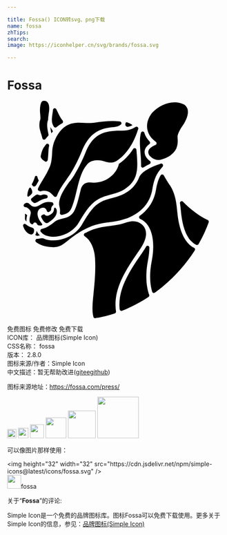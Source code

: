 ```yaml
---

title: Fossa() ICON转svg、png下载
name: fossa
zhTips: 
search: 
image: https://iconhelper.cn/svg/brands/fossa.svg

---
```


# Fossa  <small style="font-size: 60%;font-weight: 100"></small>

<div id="svg" class="svg-wrap">
<svg role="img" viewBox="0 0 24 24" xmlns="http://www.w3.org/2000/svg"><title>Fossa icon</title><path d="M3.744,12.816c0,0-0.033-0.092,0.059-0.164c0.118-0.085,0.269-0.17,0.354-0.072 l0.007,0.007l0,0l0.007,0.007l0,0l0,0c0.066,0.072,0.144,0.098,0.223,0.098c0.17,0,0.347-0.118,0.426-0.17 c0.19-0.131,0.321-0.242,0.347-0.583v-0.013c0-0.007,0-0.105,0.085-0.124c0.033-0.007,0.066,0.013,0.092,0.033 c0.066,0.059,0.144,0.203,0.131,0.413c-0.026,0.308-0.177,0.583-0.446,0.819c-0.02,0.02-0.039,0.033-0.059,0.052 c-0.164,0.131-0.321,0.249-0.465,0.347c-0.203,0.111-0.387-0.059-0.478-0.17c-0.039-0.052-0.072-0.098-0.124-0.177l-0.013-0.026 C3.836,12.999,3.784,12.907,3.744,12.816L3.744,12.816L3.744,12.816L3.744,12.816z M3.089,14.801 c0.02,0.013,0.039,0.026,0.059,0.039c0.026,0.02,0.052,0.033,0.085,0.046c0.072,0.033,0.144,0.02,0.269-0.013 c0.033-0.007,0.066-0.013,0.098-0.02c-0.157-0.144-0.275-0.314-0.36-0.505C3.233,14.5,3.194,14.657,3.089,14.801L3.089,14.801 L3.089,14.801z M4.95,3.197C4.95,3.191,4.943,3.191,4.95,3.197C4.871,3.099,4.806,3.001,4.753,2.903 c0.02,0.177,0.052,0.354,0.085,0.511c0.013,0.059,0.02,0.111,0.033,0.164c0.059-0.066,0.118-0.124,0.17-0.183 C5.009,3.263,4.95,3.197,4.95,3.197L4.95,3.197L4.95,3.197z M2.113,13.327c0.007-0.013,0.007-0.033,0.007-0.059v-0.02 c-0.007-0.072,0-0.144,0.007-0.229c0.007-0.105,0.026-0.203,0.052-0.308l0,0c0-0.007,0-0.013,0.007-0.02 c0.007-0.02,0.013-0.066,0.007-0.079l0,0c-0.079-0.059-0.17-0.111-0.236-0.144c0.013,0.151,0.007,0.314,0,0.406v0.026v0.013v0.007 c-0.007,0.098-0.013,0.21,0.138,0.373C2.093,13.307,2.106,13.314,2.113,13.327L2.113,13.327L2.113,13.327z M16.691,6.532 c0.079,0,0.157-0.007,0.236-0.02c0.124-0.039,0.21-0.059,0.223-0.066c0.688-0.203,1.258-0.642,1.52-1.173 c0.183-0.478,0.164-0.845,0.144-1.107c-0.007-0.059-0.007-0.118-0.007-0.177c-0.007-0.459,0.563-1.258,0.681-1.422 c0.413-0.681,0.55-1.265,0.413-1.684c-0.124-0.373-0.432-0.498-0.439-0.505l0,0h-0.007c-0.118-0.052-0.236-0.098-0.36-0.131 C18.899,0.197,18.69,0.17,18.473,0.17c-0.858,0-1.795,0.439-2.496,1.179c0,0.007-0.007,0.013-0.013,0.02 c-0.256,0.334-0.662,1.016-0.485,1.821c0.124,0.55,0.426,0.983,0.924,1.33c0.066,0.046,0.098,0.118,0.085,0.197 s-0.059,0.138-0.131,0.164c-0.007,0-0.629,0.236-0.76,0.636c-0.052,0.157-0.02,0.328,0.105,0.518 C15.722,6.041,16.082,6.532,16.691,6.532L16.691,6.532L16.691,6.532L16.691,6.532z M3.03,11.283c0.092,0,0.216-0.052,0.419-0.177 c0.282-0.17,0.563-0.282,0.845-0.328h0.013c0.092-0.02,0.157-0.098,0.157-0.197v-0.007v-0.013 c-0.007-0.072-0.052-0.138-0.124-0.164c-0.007,0-0.013-0.007-0.02-0.007c-0.072-0.026-0.151-0.039-0.236-0.039H4.079 c-0.111,0-0.177,0.02-0.249,0.046c-0.059,0.02-0.111,0.033-0.177,0.033H3.613c-0.059-0.007-0.118-0.026-0.157-0.046 c-0.046-0.02-0.085-0.033-0.131-0.033c-0.02,0-0.033,0-0.052,0.007c-0.124,0.026-0.256,0.138-0.301,0.183 c0,0-0.007,0.007-0.013,0.007H2.952c-0.079,0.066-0.164,0.138-0.249,0.203l-0.039,0.039c0,0-0.007,0.007-0.007,0.013l-0.013,0.02 c-0.013,0.026-0.02,0.059-0.02,0.085c0,0.052,0.02,0.105,0.059,0.144c0.007,0.007,0.013,0.013,0.02,0.02l0,0 c0.007,0.007,0.013,0.013,0.02,0.02C2.867,11.224,2.932,11.283,3.03,11.283L3.03,11.283L3.03,11.283L3.03,11.283z M12.675,23.174 c0.007,0,0.013-0.007,0.02-0.007c0.983-0.393,1.946-0.891,2.863-1.487l0.039-0.026c0.052-0.039,0.092-0.098,0.092-0.164l0,0v-0.007 v-0.013c0-0.013,0-0.02-0.007-0.033c0-0.007-0.007-0.013-0.007-0.02l-0.007-0.013c-0.21-0.583-0.505-1.854-0.131-3.774 c0.098-0.491,0.151-0.963,0.157-1.402v-0.007v-0.02v-0.007v-0.013C15.682,16.079,15.597,16,15.499,16 c-0.066,0-0.124,0.033-0.157,0.079l-0.007,0.013v0.007l-0.013,0.013c-0.105,0.197-0.236,0.4-0.387,0.616 c-1.566,2.247-2.745,4.134-2.523,6.283c0.013,0.105,0.098,0.177,0.197,0.177C12.629,23.188,12.655,23.181,12.675,23.174 L12.675,23.174L12.675,23.174z M9.753,23.987l0.033-0.007c0.367-0.052,1.114-0.19,2.07-0.505l0,0l0.013-0.007h0.007 c0.007,0,0.013-0.007,0.02-0.007l0,0c0.072-0.033,0.118-0.105,0.118-0.183l0,0v-0.013l-0.007-0.026 c-0.321-2.359,0.924-4.364,2.575-6.735c1.055-1.514,0.773-2.247,0.465-2.667c-0.301-0.36-0.688-0.537-1.16-0.537 c-0.216,0-0.452,0.039-0.701,0.118c-0.216,0.072-0.439,0.138-0.668,0.197c-0.229,0.052-0.472,0.098-0.721,0.138 c-0.164,0.026-0.328,0.046-0.485,0.066c-0.812,0.105-1.586,0.203-2.49,0.675l-0.013,0.013H8.796 c-0.072,0.033-0.138,0.072-0.21,0.105l0,0H8.58c-0.007,0.007-0.02,0.007-0.026,0.013H8.547c-0.02,0.013-0.033,0.026-0.046,0.046 c0,0-0.007,0.007-0.007,0.013v0.007l-0.013,0.013c-0.013,0.026-0.02,0.059-0.02,0.085c0,0.059,0.026,0.118,0.072,0.157H8.58v0.033 c0.609,0.38,1.048,1.317,1.114,2.385c0.085,1.369-0.039,2.634-0.151,3.741v0.013c-0.118,1.153-0.21,2.057-0.033,2.706v0.007v0.007 c0,0.013,0.007,0.033,0.013,0.046C9.556,23.954,9.628,24,9.707,24C9.74,23.987,9.746,23.987,9.753,23.987L9.753,23.987 L9.753,23.987z M4.223,4.226c0.007-0.007,0.007-0.007,0.013-0.013l0,0V4.206C4.328,4.095,4.413,3.99,4.498,3.898 c0.007-0.007,0.007-0.007,0.013-0.013c0.026-0.033,0.046-0.079,0.046-0.124V3.754V3.741v-0.02C4.544,3.643,4.531,3.558,4.511,3.486 c-0.085-0.426-0.183-0.95,0-1.382c0-0.229,0.039-0.465,0.066-0.675V1.415c0.02-0.124,0.039-0.249,0.052-0.373 c0.039-0.393-0.033-0.721-0.197-0.898C4.341,0.046,4.229,0,4.092,0h-0.02C4.007,0,3.915,0,3.817,0.092 C3.751,0.17,3.699,0.321,3.659,0.511C3.607,0.786,3.607,1.094,3.62,1.271c0.066,0.662,0.052,0.747,0,0.891 C3.594,2.228,3.561,2.319,3.548,2.693C3.535,2.975,3.653,3.368,3.771,3.741v0.007C3.81,3.872,3.849,4.003,3.882,4.134l0,0 c0,0.007,0.007,0.02,0.007,0.026v0.007c0.033,0.079,0.105,0.131,0.19,0.131C4.131,4.292,4.183,4.265,4.223,4.226L4.223,4.226 L4.223,4.226z M4.465,6.565c0-0.007,0.007-0.02,0.007-0.026l0,0V6.532C4.505,6.296,4.531,5.982,4.55,5.51 c0.007-0.138,0.026-0.288,0.052-0.439l0,0l0.02-0.085c0-0.013,0.007-0.026,0.007-0.039V4.94V4.927 C4.616,4.822,4.531,4.744,4.432,4.744c-0.059,0-0.118,0.026-0.151,0.072c0,0-0.007,0.007-0.007,0.013v0.007 C4.203,4.927,4.157,4.986,4.144,4.999L4.138,5.006C4.072,5.078,4.013,5.17,3.961,5.274c-0.124,0.242-0.183,0.485-0.19,0.505v0.007 C3.744,5.89,3.718,6.002,3.692,6.12c0,0.072,0.02,0.138,0.059,0.203C3.823,6.454,3.961,6.572,4.17,6.69l0.007,0.007 c0.007,0.007,0.013,0.007,0.02,0.013c0.026,0.013,0.052,0.02,0.085,0.02C4.36,6.716,4.446,6.657,4.465,6.565L4.465,6.565 L4.465,6.565z M5.428,2.922L5.428,2.922l0.013-0.013C5.625,2.752,5.828,2.614,6.057,2.49h0.007 c0.066-0.033,0.098-0.105,0.098-0.177V2.306V2.293c-0.007-0.039-0.02-0.079-0.046-0.111C5.9,1.926,5.73,1.579,5.586,1.271 L5.572,1.245C5.527,1.153,5.481,1.061,5.441,0.976l0,0l0,0l-0.02-0.039C5.389,0.871,5.317,0.826,5.245,0.826 c-0.066,0-0.124,0.033-0.157,0.079c0,0-0.007,0.007-0.007,0.013v0.007L5.068,0.937c-0.013,0.026-0.02,0.046-0.02,0.072L5.042,1.075 C5.029,1.212,5.009,1.343,4.989,1.468C4.957,1.697,4.924,1.913,4.924,2.123C4.93,2.405,4.996,2.634,5.14,2.85v0.007 c0,0.007,0.007,0.007,0.013,0.013c0.039,0.052,0.098,0.079,0.164,0.079C5.35,2.968,5.396,2.948,5.428,2.922L5.428,2.922 L5.428,2.922z M5.487,10.49L5.487,10.49c0.249-0.675,0.727-1.343,1.114-1.887C6.758,8.38,6.916,8.17,7.02,7.993 c0.839-1.363,1.297-2.64,1.304-2.654c0-0.007,0.007-0.013,0.007-0.02c0.387-0.865,0.865-1.468,1.461-1.848 c0.524-0.334,1.133-0.511,1.972-0.57h0.013c0.301-0.02,0.544-0.098,0.721-0.242V2.654h0.007l0.013-0.013h0.007 c0.013-0.013,0.033-0.026,0.039-0.039c0.026-0.033,0.046-0.079,0.046-0.124V2.47V2.457c-0.007-0.092-0.085-0.17-0.177-0.177 l-0.059-0.007c-0.242-0.026-0.505-0.039-0.786-0.039c-0.577,0-1.225,0.059-1.867,0.17C9.517,2.437,9.301,2.457,9.052,2.457 c-0.197,0-0.387-0.013-0.577-0.02c-0.183-0.007-0.373-0.02-0.557-0.02c-0.079,0-0.144,0-0.21,0.007 C7.512,2.431,7.315,2.464,7.112,2.516l0,0L7.06,2.529H7.053C6.306,2.745,5.658,3.407,5.265,4.331c0,0,0,0.007-0.007,0.007 c-0.17,0.4-0.269,0.819-0.288,1.179c-0.046,0.917-0.098,1.317-0.242,1.69V7.22L4.714,7.233C4.649,7.397,4.57,7.554,4.472,7.758 l-0.02,0.046C4.314,8.072,4.131,8.387,3.948,8.695L3.895,8.78C3.869,8.819,3.849,8.858,3.823,8.898 C3.666,9.166,3.509,9.441,3.41,9.651v0.013L3.397,9.677c0,0.007-0.007,0.013-0.007,0.013l0,0C3.384,9.71,3.378,9.736,3.378,9.756 c0,0.085,0.052,0.157,0.124,0.183c0.007,0,0.013,0.007,0.02,0.007l0.013,0.007c0.026,0.013,0.052,0.02,0.079,0.033 c0.013,0.007,0.033,0.013,0.039,0.013c0.013,0,0.033-0.007,0.046-0.013h0.007c0.079-0.026,0.197-0.059,0.38-0.059h0.007 c0.216,0,0.413,0.059,0.583,0.164c0.131,0.085,0.308,0.249,0.478,0.446c0.039,0.046,0.092,0.072,0.157,0.072 C5.382,10.621,5.455,10.568,5.487,10.49L5.487,10.49L5.487,10.49z M6.057,12.593L6.057,12.593c0.013,0,0.02-0.007,0.026-0.007H6.09 c0.432-0.105,0.786-0.229,1.009-0.753c0.242-0.563,0.406-1.245,0.563-1.907l0.052-0.21c0.262-1.081,0.524-2.025,1.088-2.673 l0.007-0.007c0.02-0.026,0.046-0.052,0.066-0.072l0,0c0.007-0.007,0.007-0.007,0.013-0.013c0.007-0.007,0.007-0.007,0.013-0.013 C9.156,6.696,9.53,6.565,9.956,6.565c0.21,0,0.426,0.033,0.649,0.092l0,0h0.007c0.039,0.013,0.079,0.02,0.118,0.033 c0.203,0.059,0.439,0.131,0.688,0.131l0,0c0.223,0,0.426-0.052,0.629-0.17l0,0h0.007c0.013-0.007,1.533-0.839,2.346-3.355V3.289 c0.007-0.013,0.007-0.033,0.013-0.046l0,0l0.013-0.033V3.204l0.007-0.013c0.007-0.02,0.013-0.033,0.02-0.052l0.013-0.033 c0.007-0.02,0.007-0.033,0.007-0.052V3.047V3.034c-0.013-0.105-0.098-0.177-0.197-0.177c-0.039,0-0.072,0.013-0.105,0.033 l-0.013,0.007c-0.544,0.36-1.094,0.393-1.704,0.4c-0.229,0-0.432,0.007-0.622,0.02h-0.013c-1.304,0.092-2.333,0.491-3.086,2.169 C8.698,5.569,8.233,6.847,7.394,8.21c-0.111,0.183-0.269,0.4-0.426,0.622L6.935,8.845c-0.59,0.819-1.389,1.946-1.173,2.804v0.013 c0.059,0.21,0.079,0.413,0.066,0.603l0,0v0.007v0.007c0,0.033-0.007,0.059-0.013,0.092l0,0v0.007v0.02 c0,0.111,0.092,0.203,0.203,0.203C6.031,12.593,6.044,12.593,6.057,12.593L6.057,12.593L6.057,12.593z M15.066,7.338L15.066,7.338 l0.013-0.007h0.007h0.007c0.183-0.118,0.387-0.229,0.616-0.341l0,0c0.007,0,0.013-0.007,0.026-0.013 c0.066-0.033,0.098-0.105,0.098-0.177V6.794V6.781c-0.007-0.052-0.033-0.105-0.079-0.138l0,0c-0.229-0.164-0.36-0.341-0.387-0.38 c-0.197-0.301-0.249-0.596-0.157-0.878c0.072-0.216,0.229-0.419,0.472-0.596h0.007c0.007,0,0.007-0.007,0.013-0.007l0,0 c0.046-0.039,0.072-0.092,0.072-0.151V4.626V4.613c-0.007-0.052-0.026-0.092-0.066-0.131l-0.052-0.046l0.007-0.007 c-0.229-0.249-0.393-0.518-0.498-0.812l0,0l-0.02-0.079c-0.026-0.085-0.105-0.144-0.19-0.144c-0.066,0-0.124,0.033-0.157,0.079 c-0.007,0.007-0.013,0.02-0.02,0.033c-0.007,0.007-0.007,0.02-0.013,0.026c0,0.007,0,0.007-0.007,0.013v0.007v0.007 c-0.17,0.668-0.105,1.409-0.046,2.195v0.007c0.039,0.459,0.079,0.937,0.066,1.402v0.007v0.013v0.007 c0,0.111,0.092,0.197,0.203,0.197C15.001,7.364,15.04,7.351,15.066,7.338L15.066,7.338L15.066,7.338z M5.075,16.164 c0.727,0,1.101-0.308,1.664-0.767l0.026-0.02c0.079-0.066,0.157-0.131,0.242-0.197h0.007c0.033-0.026,0.059-0.046,0.092-0.072 l0.007-0.007h0.007c0.341-0.269,0.832-0.622,1.546-0.976c0.439-0.229,0.871-0.393,1.363-0.511c0.426-0.105,0.826-0.157,1.258-0.21 l0.026-0.007c0.151-0.02,0.308-0.039,0.465-0.066c0.465-0.066,0.911-0.17,1.317-0.314c1.638-0.57,2.68-1.723,2.929-3.25 C16.219,8.557,16.534,8,17.012,7.437c0.039-0.046,0.085-0.098,0.144-0.164c0.033-0.039,0.052-0.085,0.052-0.138V7.129V7.115 c-0.013-0.105-0.098-0.183-0.197-0.183c-0.026,0-0.046,0.007-0.072,0.013l-0.092,0.033V6.971c-0.649,0.216-1.972,0.74-2.28,1.474 c-0.007,0.026-0.02,0.046-0.026,0.072c-0.138,0.347-0.328,0.655-0.583,0.93c-0.812,0.878-1.612,1.088-2.391,1.291 c-0.747,0.197-1.448,0.38-2.143,1.179l-0.007,0.007c-0.007,0.007-0.426,0.446-1.147,1.704c-0.406,0.714-1.094,1.271-1.946,1.566 c-0.4,0.144-0.826,0.216-1.232,0.216c-0.36,0-0.708-0.059-0.989-0.177l0,0H4.098H4.085L4.072,15.22 c-0.079-0.033-0.157-0.052-0.236-0.052c-0.085,0-0.164,0.02-0.236,0.033c-0.072,0.02-0.157,0.039-0.242,0.039H3.332H3.325h-0.02 H3.292c-0.059,0.007-0.111,0.033-0.144,0.079c0,0-0.007,0.007-0.007,0.013v0.007l-0.013,0.013c-0.013,0.026-0.02,0.059-0.02,0.085 c0,0.059,0.026,0.118,0.072,0.157L3.188,15.6c0.046,0.039,0.098,0.072,0.151,0.105C3.797,16,4.38,16.144,5.055,16.151h0.02V16.164 L5.075,16.164z M13.559,2.516c-0.111-0.052-0.236-0.105-0.373-0.144c-0.02-0.007-0.039-0.013-0.066-0.02 c-0.013,0.046-0.059,0.144-0.059,0.144c-0.013,0.033-0.026,0.072-0.026,0.111c0,0.151,0.118,0.269,0.269,0.269 c0.02,0,0.033,0,0.052-0.007c0.013,0,0.02-0.007,0.033-0.007c0.151-0.039,0.295-0.098,0.439-0.177 C13.749,2.627,13.664,2.568,13.559,2.516L13.559,2.516L13.559,2.516z M16.285,21.183L16.285,21.183 c0.007-0.007,0.013-0.013,0.02-0.013l0.013-0.007c0.334-0.242,0.668-0.505,0.983-0.773c1.324-1.12,2.464-2.418,3.394-3.859v-0.007 c0.007-0.007,0.013-0.02,0.02-0.026c0.013-0.026,0.026-0.059,0.026-0.092V16.4v-0.013c-0.007-0.066-0.046-0.124-0.105-0.157h-0.007 l0,0c-0.197-0.098-0.387-0.229-0.557-0.4c-0.701-0.688-1.14-1.894-1.297-3.577l-0.013-0.111c-0.052-0.59-0.164-1.815-0.747-2.732 l0,0c-0.256-0.373-0.505-0.767-0.727-1.173l-0.007-0.013c-0.039-0.059-0.098-0.092-0.17-0.092c-0.066,0-0.124,0.033-0.157,0.079 l0,0c0,0.007-0.007,0.007-0.007,0.013l-0.013,0.02c-0.236,0.413-0.393,0.904-0.511,1.592c-0.19,1.166-0.806,2.149-1.769,2.844 c-0.007,0-0.007,0.007-0.013,0.007l-0.007,0.007c-0.013,0.013-0.026,0.02-0.039,0.039c0,0-0.007,0.007-0.007,0.013v0.007 l-0.013,0.013c-0.013,0.026-0.02,0.059-0.02,0.085c0,0.079,0.046,0.151,0.124,0.183l0.039,0.02 c0.256,0.118,0.485,0.288,0.675,0.518c0.708,0.839,0.911,2.352,0.557,4.147c-0.256,1.297-0.177,2.274-0.066,2.863 c0.033,0.17,0.072,0.334,0.118,0.485c0,0.007,0,0.007,0.007,0.013c0.026,0.085,0.105,0.138,0.19,0.138 C16.219,21.209,16.252,21.202,16.285,21.183L16.285,21.183L16.285,21.183z M21.127,15.817l0.007-0.013l0.007-0.013 c0.609-1.068,0.95-1.946,1.101-2.378c0-0.007,0.007-0.013,0.007-0.013c0.007-0.02,0.007-0.039,0.007-0.059v-0.007V13.32 c-0.007-0.066-0.046-0.124-0.105-0.157c-0.963-0.459-1.88-1.14-2.726-2.011c0,0-0.02-0.02-0.026-0.026 c-0.033-0.033-0.085-0.046-0.131-0.046c-0.066,0-0.124,0.033-0.157,0.079c0,0-0.007,0.007-0.007,0.013v0.007l-0.013,0.013 c-0.013,0.026-0.02,0.059-0.02,0.085v0.02v0.007l0.007,0.02c0.046,0.308,0.072,0.583,0.092,0.78l0.013,0.111 c0.098,1.081,0.38,2.529,1.153,3.302c0.157,0.157,0.328,0.282,0.498,0.36l0.059,0.026c0.026,0.013,0.052,0.013,0.079,0.013 C21.029,15.902,21.088,15.869,21.127,15.817L21.127,15.817L21.127,15.817z M2.965,14.264L2.965,14.264v-0.007v-0.007v-0.013l0,0 c-0.013-0.105-0.085-0.197-0.19-0.229c-0.007,0-0.013,0-0.02-0.007c-0.072-0.02-0.151-0.046-0.236-0.085H2.513 c-0.098-0.046-0.203-0.105-0.308-0.17c-0.046-0.026-0.098-0.066-0.157-0.111l-0.007-0.007c-0.033-0.02-0.072-0.039-0.111-0.039 c-0.059,0-0.118,0.033-0.151,0.079l0,0c-0.007,0.007-0.007,0.013-0.013,0.02l0,0c-0.013,0.026-0.02,0.059-0.02,0.092 c0,0.02,0,0.033,0.007,0.046c0,0.007,0,0.007,0.007,0.013c0.007,0.02,0.013,0.046,0.02,0.066c0.098,0.275,0.256,0.511,0.446,0.668 l0,0c0.151,0.124,0.308,0.19,0.439,0.183c0.013,0,0.026-0.007,0.039-0.007c0.059-0.013,0.111-0.039,0.151-0.092 C2.952,14.539,2.971,14.395,2.965,14.264L2.965,14.264L2.965,14.264z M5.088,11.387v-0.013c-0.007-0.079-0.059-0.144-0.138-0.17 H4.943c-0.098-0.026-0.21-0.039-0.334-0.039c-0.039,0-0.085,0-0.124,0.007c-0.262,0.02-0.537,0.118-0.819,0.288 c-0.262,0.164-0.472,0.236-0.649,0.236c-0.236,0-0.393-0.138-0.577-0.314c-0.079-0.079-0.164-0.118-0.262-0.118 c-0.066,0-0.131,0.02-0.203,0.052c-0.013,0.007-0.052,0.039-0.085,0.066c-0.013,0.013-0.02,0.026-0.033,0.039l0,0l-0.007,0.007 c0,0-0.007,0.007-0.007,0.013v0.007l-0.013,0.013c-0.013,0.026-0.02,0.059-0.02,0.085c0,0.105,0.079,0.19,0.177,0.197h0.013 c0.098,0.007,0.197,0.052,0.295,0.124c0.393,0.295,0.314,0.544,0.249,0.793c-0.013,0.039-0.02,0.079-0.033,0.124l-0.007,0.02 c-0.02,0.085-0.033,0.164-0.039,0.242C2.46,13.117,2.46,13.183,2.46,13.242c0.013,0.236,0.118,0.308,0.21,0.36 c0.013,0.007,0.026,0.013,0.039,0.02s0.033,0.013,0.052,0.013c0.052,0,0.098-0.033,0.118-0.079c0-0.007,0.007-0.013,0.007-0.02 c0-0.007,0.007-0.013,0.013-0.02V13.51c0-0.007,0.007-0.007,0.007-0.013l0.013-0.013c0.007-0.007,0.013-0.013,0.02-0.013 c0.007-0.007,0.013-0.007,0.02-0.013c0.007,0,0.007-0.007,0.013-0.007c0.007,0,0.007-0.007,0.013-0.007h0.007 c0.007,0,0.007-0.007,0.013-0.007l0,0h0.007h0.007H3.03h0.02h0.02h0.02h0.02c0.007,0,0.013,0,0.02,0.007h0.007l0.013,0.007 c0.007,0,0.013,0.007,0.026,0.013c0.007,0,0.007,0.007,0.013,0.007c0.007,0.007,0.013,0.007,0.02,0.013l0.013,0.013l0.013,0.013 c0.007,0.007,0.013,0.013,0.013,0.02l0,0c0,0.007,0.007,0.007,0.007,0.013v0.007c0,0.007,0.007,0.007,0.007,0.013l0.007,0.007 c0,0.007,0.007,0.007,0.007,0.013c0.02,0.059,0.052,0.098,0.105,0.131c0.059,0.033,0.131,0.052,0.223,0.052 c0.052,0,0.111-0.007,0.17-0.02c0.066-0.02,0.098-0.052,0.098-0.072c0.007-0.026-0.013-0.072-0.046-0.111l-0.007-0.007 c-0.013-0.013-0.02-0.026-0.033-0.046c-0.039-0.059-0.079-0.105-0.131-0.183l-0.02-0.033c-0.072-0.105-0.131-0.21-0.177-0.321 l-0.02-0.046c-0.131-0.328-0.124-0.642,0.02-0.865c0.111-0.17,0.288-0.262,0.505-0.269h0.007c0.262,0,0.36,0.223,0.406,0.373l0,0 c0.02,0.072,0.085,0.118,0.164,0.118c0.033,0,0.059-0.007,0.079-0.02c0.007-0.007,0.013-0.007,0.02-0.013s0.013-0.007,0.02-0.013 c0.144-0.098,0.183-0.124,0.197-0.321c0-0.111,0.046-0.262,0.164-0.36c0.007-0.007,0.013-0.007,0.02-0.013 c0.046-0.039,0.072-0.092,0.072-0.151C5.088,11.394,5.088,11.394,5.088,11.387L5.088,11.387L5.088,11.387z M14.293,5.772 c-0.007-0.118-0.02-0.236-0.026-0.354V5.405c-0.013-0.105-0.098-0.183-0.197-0.183c-0.066,0-0.124,0.033-0.157,0.079 c0,0-0.007,0.007-0.007,0.013V5.32l-0.013,0.013c-0.649,1.002-1.33,1.474-1.559,1.618c-0.059,0.269-0.288,1.029-1.133,1.586 c-0.02,0.013-0.039,0.026-0.059,0.039c-0.013,0.007-0.026,0.013-0.039,0.026c-0.871,0.531-1.789,0.426-1.789,0.426l0,0 c-0.865-0.124-1.107,0.432-1.199,0.78l-0.052,0.21c-0.164,0.681-0.328,1.382-0.59,1.979c-0.328,0.76-0.904,0.898-1.409,1.016 c-0.295,0.072-0.57,0.138-0.793,0.314c-0.02,0.02-0.039,0.039-0.066,0.052c-0.164,0.131-0.321,0.249-0.472,0.347l-0.046,0.033 c-0.295,0.19-0.57,0.314-0.812,0.367l-0.033,0.007c-0.007,0-0.013,0-0.02,0.007H3.81c-0.092,0.02-0.151,0.105-0.151,0.197 c0,0.039,0.013,0.079,0.033,0.111l0,0c0.007,0.007,0.013,0.013,0.02,0.026c0,0,0,0.007,0.007,0.007 c0.124,0.157,0.295,0.282,0.511,0.373l0.013,0.007c0.242,0.098,0.531,0.151,0.839,0.151c0.924,0,2.201-0.491,2.824-1.579 c0.727-1.265,1.16-1.736,1.206-1.782c0.773-0.891,1.572-1.101,2.346-1.304c0.753-0.197,1.461-0.38,2.195-1.173 c0.223-0.236,0.387-0.498,0.498-0.799c0.007-0.026,0.02-0.052,0.026-0.072C14.437,7.535,14.365,6.637,14.293,5.772L14.293,5.772 L14.293,5.772z M3.469,8.799c0-0.007,0-0.02-0.007-0.026V8.767C3.417,8.675,3.364,8.55,3.325,8.393V8.38 c-0.02-0.052-0.072-0.098-0.131-0.098c-0.046,0-0.085,0.02-0.111,0.052l0,0c0,0.007-0.007,0.013-0.007,0.013l0,0 c0,0,0,0.007-0.007,0.007C3.063,8.36,3.063,8.373,3.063,8.38C2.998,8.577,2.932,8.753,2.86,8.911 C2.814,9.009,2.768,9.094,2.722,9.179l0,0l0,0c0,0,0,0.007-0.007,0.007l0,0c0,0,0,0,0,0.007l0,0c0,0.007-0.007,0.013-0.007,0.026 c0,0.013,0,0.02,0.007,0.033c0,0,0,0.007,0.007,0.007c0.013,0.013,0.02,0.026,0.033,0.046l0,0C2.801,9.382,2.88,9.461,2.971,9.461 c0.098,0,0.197-0.085,0.242-0.17c0-0.007,0.007-0.007,0.007-0.013C3.292,9.14,3.378,8.989,3.463,8.845 c0-0.007,0.007-0.013,0.007-0.013l0,0c0.007-0.013,0.007-0.02,0.007-0.033C3.469,8.806,3.469,8.806,3.469,8.799L3.469,8.799 L3.469,8.799L3.469,8.799z M2.624,9.651c0-0.007-0.007-0.007-0.007-0.013c0,0,0-0.007-0.007-0.007 c-0.02-0.026-0.052-0.046-0.085-0.046c-0.033,0-0.066,0.013-0.085,0.039l0,0c0,0,0,0.007-0.007,0.007c0,0,0,0,0,0.007l0,0 c0,0,0,0.007-0.007,0.007l0,0c-0.164,0.328-0.197,0.603-0.21,0.819v0.013l0,0c0,0.059,0.046,0.105,0.105,0.105 c0.02,0,0.039-0.007,0.059-0.02l0.007-0.007c0.026-0.02,0.052-0.039,0.072-0.059l0.007-0.007c0.033-0.026,0.105-0.085,0.183-0.17 c0,0,0,0,0.007-0.007l0,0l0.007-0.007l0,0C2.834,10.149,2.762,9.907,2.624,9.651L2.624,9.651L2.624,9.651z"/></svg>
</div>
<detail full-name='fossa'></detail>

<div class="detail-page">
<p>
<span><span class="badge-success badge">免费图标</span> <span class="badge-success badge">免费修改</span>  <span class="badge-success badge">免费下载</span> </span>
<br/>
<span>
ICON库：
<span class="badge-secondary badge">品牌图标(Simple Icon)</span> 
</span>
<br/>
<span>
CSS名称：
<span class="badge-secondary badge">fossa</span> 
</span>

<br/>
<span>
版本：
<span class="badge-secondary badge">2.8.0</span> 
</span>
<br/>
<span>图标来源/作者：<span class="badge-light badge">Simple Icon</span></span> 
<br/>
<span class="zh-detail">中文描述：暂无<span class="help-link"><span>帮助改进</span>(<a href="https://gitee.com/liuwave/icon-helper/edit/master/json/brands/fossa.json" target="_blank" rel="noopener noreferrer">gitee</a><a href="https://github.com/liuwave/icon-helper/edit/master/json/brands/fossa.json" target="_blank" rel="noopener noreferrer">github</a></span>)</span><br/>
</p>
</div><div class="description description alert alert-light"><p>图标来源地址：<a href="https://fossa.com/press/" target="_blank" rel="noopener noreferrer">https://fossa.com/press/</a></p></div>
<div class="alert alert-dark">
<img height="21" width="21" src="https://cdn.jsdelivr.net/npm/simple-icons@latest/icons/fossa.svg" />
<img height="24" width="24" src="https://cdn.jsdelivr.net/npm/simple-icons@latest/icons/fossa.svg" />
<img height="32" width="32" src="https://cdn.jsdelivr.net/npm/simple-icons@latest/icons/fossa.svg" />
<img height="48" width="48" src="https://cdn.jsdelivr.net/npm/simple-icons@latest/icons/fossa.svg" />
<img height="64" width="64" src="https://cdn.jsdelivr.net/npm/simple-icons@latest/icons/fossa.svg" />
<img height="96" width="96" src="https://cdn.jsdelivr.net/npm/simple-icons@latest/icons/fossa.svg" />

</div>
<div>
  <p>可以像图片那样使用：    
  </p>
  <div class="alert alert-primary" style="font-size: 14px">
    &lt;img height="32" width="32" src="https://cdn.jsdelivr.net/npm/simple-icons@latest/icons/fossa.svg" /&gt;
    <copy-btn content='<img height="32" width="32" src="https://cdn.jsdelivr.net/npm/simple-icons@latest/icons/fossa.svg" />'></copy-btn>
  </div>
  <div class="alert alert-secondary">
    <img height="32" width="32" src="https://cdn.jsdelivr.net/npm/simple-icons@latest/icons/fossa.svg" />fossa
    <copy-btn content="fossa" btn-title="复制图标名称"></copy-btn>
  </div>
</div>
<div class="icon-detail__container">
<p>关于“<b>Fossa</b>”的评论:</p>
</div>
<Vssue title="关于“Fossa”的评论" />
<div><p>Simple Icon是一个免费的品牌图标库。图标Fossa可以免费下载使用。更多关于  Simple Icon的信息，参见：<a target="_blank" href="https://iconhelper.cn/brands.html">品牌图标(Simple Icon)</a>
</p></div>
